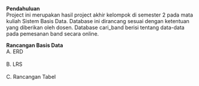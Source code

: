 **Pendahuluan**
</br> Project ini merupakan hasil project akhir kelompok di semester 2 pada mata kuliah Sistem Basis Data. Database ini dirancang sesuai dengan ketentuan yang diberikan oleh dosen. Database cari_band berisi tentang data-data pada pemesanan band secara online. </br>

**Rancangan Basis Data**
</br> A. ERD </br>
</br> B. LRS </br>
</br> C. Rancangan Tabel </br>
